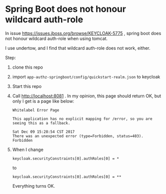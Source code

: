 # Spring Boot does not honour wildcard auth-role 

In issue <https://issues.jboss.org/browse/KEYCLOAK-5775> , spring boot does not honour wildcard auth-role when using tomcat.

I use undertow, and I find that wildcard auth-role does not work, either.

Step:

1. clone this repo

2. import `app-authz-springboot/config/quickstart-realm.json` to keycloak

3. Start this repo

4. Call <http://localhost:8081> . In my opinion, this page should return OK, but only I get is a page like below:

   ```
   Whitelabel Error Page

   This application has no explicit mapping for /error, so you are seeing this as a fallback.

   Sat Dec 09 15:28:54 CST 2017
   There was an unexpected error (type=Forbidden, status=403).
   Forbidden
   ```

5. When I change 

   ```
   keycloak.securityConstraints[0].authRoles[0] = *
   ```

   to 

   ```
   keycloak.securityConstraints[0].authRoles[0] = **
   ```

   Everything turns OK.